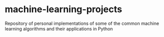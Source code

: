 # machine-learning-projects
Repository of personal implementations of some of the common machine learning algorithms and their applications in Python
